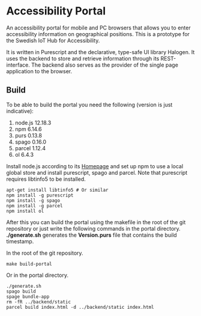 # Accessibility Portal
An accessibility portal for mobile and PC browsers that allows you to enter accessibility information on geographical positions. This is a prototype for the Swedish IoT Hub for Accessibility.

It is written in Purescript and the declarative, type-safe UI library Halogen. It uses the backend to store and retrieve information through its REST-interface. The backend also serves as the provider of the single page application to the browser.

## Build
To be able to build the portal you need the following (version is just indicative):

1. node.js 12.18.3
2. npm 6.14.6
3. purs 0.13.8
4. spago 0.16.0
5. parcel 1.12.4
6. ol 6.4.3

Install node.js according to its [Homepage](https://nodejs.org/en/) and set up npm to use a local global store and install purescript, spago and parcel. Note that purescript requires libtinfo5 to be installed.

```
apt-get install libtinfo5 # Or similar
npm install -g purescript
npm install -g spago
npm install -g parcel
npm install ol
```

After this you can build the portal using the makefile in the root of the git repository or just write the following commands in the portal directory. **./generate.sh** generates the **Version.purs** file that contains the build timestamp.

In the root of the git repository.

```
make build-portal
```

Or in the portal directory.

```
./generate.sh
spago build
spage bundle-app
rm -fR ../backend/static
parcel build index.html -d ../backend/static index.html
```
